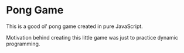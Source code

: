 # Pong Game

This is a good ol' pong game created in pure JavaScript.

Motivation behind creating this little game was just to practice dynamic programming.
